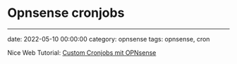 # Opnsense cronjobs
--- 
date: 2022-05-10 00:00:00
category: opnsense
tags: opnsense, cron

Nice Web Tutorial:
<a href="https://www.kuerbis.org/2022/02/kurztipp-custom-cronjobs-mit-opnsense/">Custom Cronjobs mit OPNsense

 
